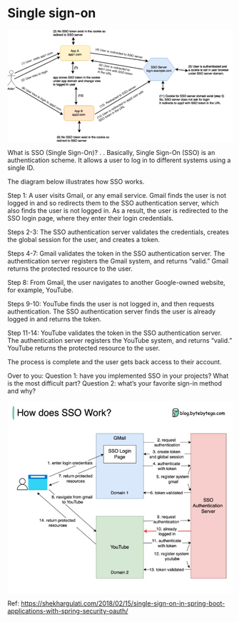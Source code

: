 # Single sign-on

<img src="blog/java/img/sso1.png" style="display: block; margin-right: auto; margin-left: auto;">

What is SSO (Single Sign-On)?
.
.
Basically, Single Sign-On (SSO) is an authentication scheme. It allows a user to log in to different systems using a single ID.

The diagram below illustrates how SSO works.

Step 1: A user visits Gmail, or any email service. Gmail finds the user is not logged in and so redirects them to the SSO authentication server, which also finds the user is not logged in. As a result, the user is redirected to the SSO login page, where they enter their login credentials.

Steps 2-3: The SSO authentication server validates the credentials, creates the global session for the user, and creates a token.

Steps 4-7: Gmail validates the token in the SSO authentication server. The authentication server registers the Gmail system, and returns “valid.” Gmail returns the protected resource to the user.

Step 8: From Gmail, the user navigates to another Google-owned website, for example, YouTube.

Steps 9-10: YouTube finds the user is not logged in, and then requests authentication. The SSO authentication server finds the user is already logged in and returns the token.

Step 11-14: YouTube validates the token in the SSO authentication server. The authentication server registers the YouTube system, and returns “valid.” YouTube returns the protected resource to the user.

The process is complete and the user gets back access to their account.

Over to you: 
Question 1: have you implemented SSO in your projects? What is the most difficult part?
Question 2: what’s your favorite sign-in method and why?


<img src="blog/java/img/sso2.png" style="display: block; margin-right: auto; margin-left: auto;">


Ref: https://shekhargulati.com/2018/02/15/single-sign-on-in-spring-boot-applications-with-spring-security-oauth/